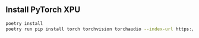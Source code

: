## Install PyTorch XPU

```bash
poetry install
poetry run pip install torch torchvision torchaudio --index-url https://download.pytorch.org/whl/xpu
```
